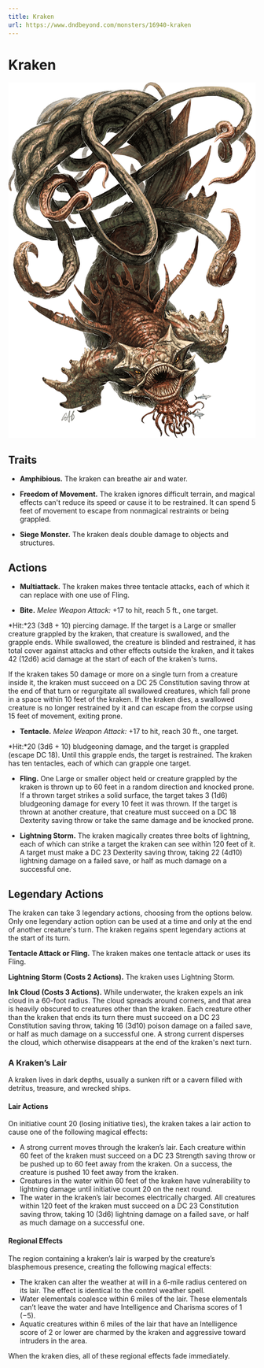 ```yaml
---
title: Kraken
url: https://www.dndbeyond.com/monsters/16940-kraken
---
```


# Kraken

![Kraken](kraken.png)

## Traits

* **Amphibious.** The kraken can breathe air and water.

* **Freedom of Movement.** The kraken ignores difficult terrain, and magical effects can't reduce its speed or cause it to be restrained. It can spend 5 feet of movement to escape from nonmagical restraints or being grappled.

* **Siege Monster.** The kraken deals double damage to objects and structures.

## Actions

* **Multiattack.** The kraken makes three tentacle attacks, each of which it can replace with one use of Fling.

* **Bite.** *Melee Weapon Attack:* +17 to hit, reach 5 ft., one target.

*Hit:*23 (3d8 + 10) piercing damage. If the target is a Large or smaller creature grappled by the kraken, that creature is swallowed, and the grapple ends. While swallowed, the creature is blinded and restrained, it has total cover against attacks and other effects outside the kraken, and it takes 42 (12d6) acid damage at the start of each of the kraken's turns.

If the kraken takes 50 damage or more on a single turn from a creature inside it, the kraken must succeed on a DC 25 Constitution saving throw at the end of that turn or regurgitate all swallowed creatures, which fall prone in a space within 10 feet of the kraken. If the kraken dies, a swallowed creature is no longer restrained by it and can escape from the corpse using 15 feet of movement, exiting prone.

* **Tentacle.** *Melee Weapon Attack:* +17 to hit, reach 30 ft., one target.

*Hit:*20 (3d6 + 10) bludgeoning damage, and the target is grappled (escape DC 18). Until this grapple ends, the target is restrained. The kraken has ten tentacles, each of which can grapple one target.

* **Fling.** One Large or smaller object held or creature grappled by the kraken is thrown up to 60 feet in a random direction and knocked prone. If a thrown target strikes a solid surface, the target takes 3 (1d6) bludgeoning damage for every 10 feet it was thrown. If the target is thrown at another creature, that creature must succeed on a DC 18 Dexterity saving throw or take the same damage and be knocked prone.

* **Lightning Storm.** The kraken magically creates three bolts of lightning, each of which can strike a target the kraken can see within 120 feet of it. A target must make a DC 23 Dexterity saving throw, taking 22 (4d10) lightning damage on a failed save, or half as much damage on a successful one.

## Legendary Actions

The kraken can take 3 legendary actions, choosing from the options below. Only one legendary action option can be used at a time and only at the end of another creature's turn. The kraken regains spent legendary actions at the start of its turn.

**Tentacle Attack or Fling.** The kraken makes one tentacle attack or uses its Fling.

**Lightning Storm (Costs 2 Actions).** The kraken uses Lightning Storm.

**Ink Cloud (Costs 3 Actions).** While underwater, the kraken expels an ink cloud in a 60-foot radius. The cloud spreads around corners, and that area is heavily obscured to creatures other than the kraken. Each creature other than the kraken that ends its turn there must succeed on a DC 23 Constitution saving throw, taking 16 (3d10) poison damage on a failed save, or half as much damage on a successful one. A strong current disperses the cloud, which otherwise disappears at the end of the kraken's next turn.

### A Kraken’s Lair

A kraken lives in dark depths, usually a sunken rift or a cavern filled with detritus, treasure, and wrecked ships.

#### Lair Actions

On initiative count 20 (losing initiative ties), the kraken takes a lair action to cause one of the following magical effects:

- A strong current moves through the kraken’s lair. Each creature within 60 feet of the kraken must succeed on a DC 23 Strength saving throw or be pushed up to 60 feet away from the kraken. On a success, the creature is pushed 10 feet away from the kraken.
- Creatures in the water within 60 feet of the kraken have vulnerability to lightning damage until initiative count 20 on the next round.
- The water in the kraken’s lair becomes electrically charged. All creatures within 120 feet of the kraken must succeed on a DC 23 Constitution saving throw, taking 10 (3d6) lightning damage on a failed save, or half as much damage on a successful one.

#### Regional Effects

The region containing a kraken’s lair is warped by the creature’s blasphemous presence, creating the following magical effects:

- The kraken can alter the weather at will in a 6-mile radius centered on its lair. The effect is identical to the control weather spell.
- Water elementals coalesce within 6 miles of the lair. These elementals can’t leave the water and have Intelligence and Charisma scores of 1 (−5).
- Aquatic creatures within 6 miles of the lair that have an Intelligence score of 2 or lower are charmed by the kraken and aggressive toward intruders in the area.

When the kraken dies, all of these regional effects fade immediately.